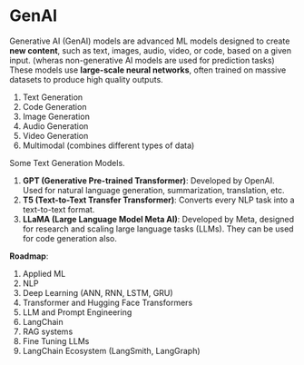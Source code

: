 # GenAI
Generative AI (GenAI) models are advanced ML models designed to create **new content**, such as text, images, audio, video, or code, based on a given input. (wheras non-generative AI models are used for prediction tasks)
These models use **large-scale neural networks**, often trained on massive datasets to produce high quality outputs.

1. Text Generation
2. Code Generation
3. Image Generation
4. Audio Generation
5. Video Generation
6. Multimodal (combines different types of data)

Some Text Generation Models.
1. **GPT (Generative Pre-trained Transformer)**: Developed by OpenAI. Used for natural language generation, summarization, translation, etc.
2. **T5 (Text-to-Text Transfer Transformer)**: Converts every NLP task into a text-to-text format.
3. **LLaMA (Large Language Model Meta AI)**: Developed by Meta, designed for research and scaling large language tasks (LLMs).
They can be used for code generation also.

**Roadmap**: 
1. Applied ML 
2. NLP 
3. Deep Learning (ANN, RNN, LSTM, GRU) 
4. Transformer and Hugging Face Transformers
5. LLM and Prompt Engineering
6. LangChain
7. RAG systems
8. Fine Tuning LLMs
9. LangChain Ecosystem (LangSmith, LangGraph)